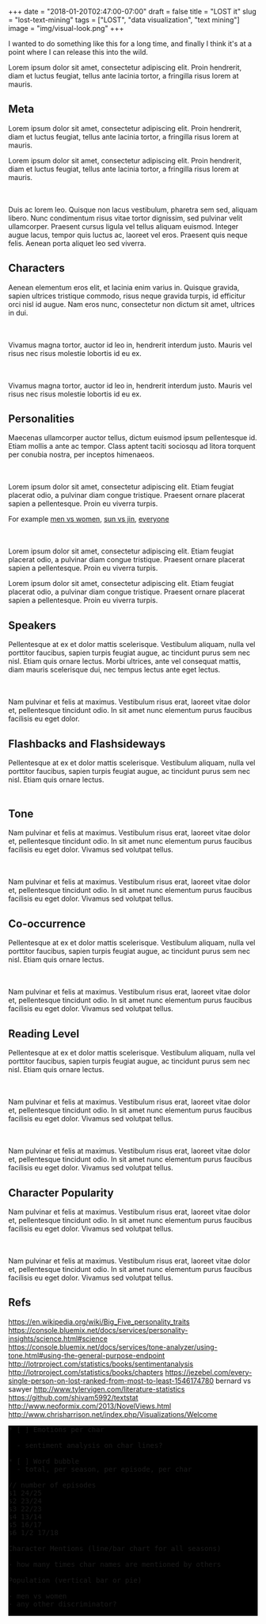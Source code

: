 +++
date = "2018-01-20T02:47:00-07:00"
draft = false
title = "LOST it"
slug = "lost-text-mining"
tags = ["LOST", "data visualization", "text mining"]
image = "img/visual-look.png"
+++

I wanted to do something like this for a long time, and finally I think it's at a point where I can release this into the wild.

Lorem ipsum dolor sit amet, consectetur adipiscing elit. Proin hendrerit, diam et luctus feugiat, tellus ante lacinia tortor, a fringilla risus lorem at mauris.

## Meta

Lorem ipsum dolor sit amet, consectetur adipiscing elit. Proin hendrerit, diam et luctus feugiat, tellus ante lacinia tortor, a fringilla risus lorem at mauris.

Lorem ipsum dolor sit amet, consectetur adipiscing elit. Proin hendrerit, diam et luctus feugiat, tellus ante lacinia tortor, a fringilla risus lorem at mauris.

<div id="word-count" class="viz"></div>

Duis ac lorem leo. Quisque non lacus vestibulum, pharetra sem sed, aliquam libero. Nunc condimentum risus vitae tortor dignissim, sed pulvinar velit ullamcorper. Praesent cursus ligula vel tellus aliquam euismod. Integer augue lacus, tempor quis luctus ac, laoreet vel eros. Praesent quis neque felis. Aenean porta aliquet leo sed viverra.

## Characters

Aenean elementum eros elit, et lacinia enim varius in. Quisque gravida, sapien ultrices tristique commodo, risus neque gravida turpis, id efficitur orci nisl id augue. Nam eros nunc, consectetur non dictum sit amet, ultrices in dui.

<div id="char-per-episode" class="viz"></div>

Vivamus magna tortor, auctor id leo in, hendrerit interdum justo. Mauris vel risus nec risus molestie lobortis id eu ex.

<div id="char-word-histogram" class="viz"></div>

Vivamus magna tortor, auctor id leo in, hendrerit interdum justo. Mauris vel risus nec risus molestie lobortis id eu ex.

## Personalities

Maecenas ullamcorper auctor tellus, dictum euismod ipsum pellentesque id. Etiam mollis a ante ac tempor. Class aptent taciti sociosqu ad litora torquent per conubia nostra, per inceptos himenaeos.

<div id="individual" class="viz"></div>

Lorem ipsum dolor sit amet, consectetur adipiscing elit. Etiam feugiat placerat odio, a pulvinar diam congue tristique. Praesent ornare placerat sapien a pellentesque. Proin eu viverra turpis.

For example <a href="" onclick="charSelect_menWomen(event)">men vs women</a>, <a href="" onclick="charSelect_sunjin(event)">sun vs jin</a>, <a href="" onclick="charSelect_everyone(event)">everyone</a>

<div id="personality-selector" class="viz"></div>
<div id="personality" class="viz"></div>

Lorem ipsum dolor sit amet, consectetur adipiscing elit. Etiam feugiat placerat odio, a pulvinar diam congue tristique. Praesent ornare placerat sapien a pellentesque. Proin eu viverra turpis.

Lorem ipsum dolor sit amet, consectetur adipiscing elit. Etiam feugiat placerat odio, a pulvinar diam congue tristique. Praesent ornare placerat sapien a pellentesque. Proin eu viverra turpis.

## Speakers

Pellentesque at ex et dolor mattis scelerisque. Vestibulum aliquam, nulla vel porttitor faucibus, sapien turpis feugiat augue, ac tincidunt purus sem nec nisl. Etiam quis ornare lectus. Morbi ultrices, ante vel consequat mattis, diam mauris scelerisque dui, nec tempus lectus ante eget lectus.

<div id="lines-per-char" class="viz"></div>

Nam pulvinar et felis at maximus. Vestibulum risus erat, laoreet vitae dolor et, pellentesque tincidunt odio. In sit amet nunc elementum purus faucibus facilisis eu eget dolor.

## Flashbacks and Flashsideways

Pellentesque at ex et dolor mattis scelerisque. Vestibulum aliquam, nulla vel porttitor faucibus, sapien turpis feugiat augue, ac tincidunt purus sem nec nisl. Etiam quis ornare lectus.

<div id="flashbacks" class="viz"></div>

## Tone

Nam pulvinar et felis at maximus. Vestibulum risus erat, laoreet vitae dolor et, pellentesque tincidunt odio. In sit amet nunc elementum purus faucibus facilisis eu eget dolor. Vivamus sed volutpat tellus.

<div id="scene-tone" class="viz"></div>

Nam pulvinar et felis at maximus. Vestibulum risus erat, laoreet vitae dolor et, pellentesque tincidunt odio. In sit amet nunc elementum purus faucibus facilisis eu eget dolor. Vivamus sed volutpat tellus.

## Co-occurrence

Pellentesque at ex et dolor mattis scelerisque. Vestibulum aliquam, nulla vel porttitor faucibus, sapien turpis feugiat augue, ac tincidunt purus sem nec nisl. Etiam quis ornare lectus.

<div id="char-cooccurrence" class="viz"></div>

Nam pulvinar et felis at maximus. Vestibulum risus erat, laoreet vitae dolor et, pellentesque tincidunt odio. In sit amet nunc elementum purus faucibus facilisis eu eget dolor. Vivamus sed volutpat tellus.

## Reading Level

Pellentesque at ex et dolor mattis scelerisque. Vestibulum aliquam, nulla vel porttitor faucibus, sapien turpis feugiat augue, ac tincidunt purus sem nec nisl. Etiam quis ornare lectus.

<div id="episode-reading-level" class="viz"></div>

Nam pulvinar et felis at maximus. Vestibulum risus erat, laoreet vitae dolor et, pellentesque tincidunt odio. In sit amet nunc elementum purus faucibus facilisis eu eget dolor. Vivamus sed volutpat tellus.

<div id="char-reading-level" class="viz"></div>

Nam pulvinar et felis at maximus. Vestibulum risus erat, laoreet vitae dolor et, pellentesque tincidunt odio. In sit amet nunc elementum purus faucibus facilisis eu eget dolor. Vivamus sed volutpat tellus.

## Character Popularity

Nam pulvinar et felis at maximus. Vestibulum risus erat, laoreet vitae dolor et, pellentesque tincidunt odio. In sit amet nunc elementum purus faucibus facilisis eu eget dolor. Vivamus sed volutpat tellus.

<div id="char-appearance" class="viz"></div>

Nam pulvinar et felis at maximus. Vestibulum risus erat, laoreet vitae dolor et, pellentesque tincidunt odio. In sit amet nunc elementum purus faucibus facilisis eu eget dolor. Vivamus sed volutpat tellus.

## Refs

https://en.wikipedia.org/wiki/Big_Five_personality_traits
https://console.bluemix.net/docs/services/personality-insights/science.html#science
https://console.bluemix.net/docs/services/tone-analyzer/using-tone.html#using-the-general-purpose-endpoint
http://lotrproject.com/statistics/books/sentimentanalysis
http://lotrproject.com/statistics/books/chapters
https://jezebel.com/every-single-person-on-lost-ranked-from-most-to-least-1546174780 bernard vs sawyer
http://www.tylervigen.com/literature-statistics
https://github.com/shivam5992/textstat
http://www.neoformix.com/2013/NovelViews.html
http://www.chrisharrison.net/index.php/Visualizations/Welcome

<pre style="background: black">
* [ ] Emotions per char

  - sentiment analysis on char lines?

* [ ] Word bubble
  - total, per season, per episode, per char

// number of episodes
s1 24/25
s2 23/24
s3 22/23
s4 13/14
s5 16/17
s6 1/2 17/18

Character Mentions (line/bar chart for all seasons)

- how many times char names are mentioned by others

Population (vertical bar or pie)

- men vs women
- any other discriminator?

</pre>
<script src="http://localhost:9001/bundle.js"></script>
<!-- <script src="bundle.js"></script> -->

<style>
.viz {
  margin: 3rem 0;
}
</style>
